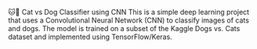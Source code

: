 🐱🐶 Cat vs Dog Classifier using CNN
This is a simple deep learning project that uses a Convolutional Neural Network (CNN) to classify images of cats and dogs. The model is trained on a subset of the Kaggle Dogs vs. Cats dataset and implemented using TensorFlow/Keras.

